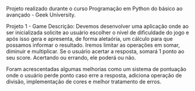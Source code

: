 Projeto realizado durante o curso Programação em Python do básico ao avançado - Geek University.


Projeto 1 - Game
Descrição:
Devemos desenvolver uma aplicação onde ao ser inicializada solicite ao usuário escolher o
nível de
dificuldade do jogo e após isso gera e apresenta, de forma aletaória, um cálculo para que
possamos
informar o resultado.
Iremos limitar as operações em somar, diminuir e multiplicar. Se o usuário acertar a resposta, somará 1 ponto ao seu score. Acertando ou errando, ele poderá ou não.

Foram acrescentadas algumas melhorias como um sistema de pontuação onde o usuário perde ponto caso erre a resposta, adiciona operação de divisão, implementação de cores e melhor tratamento de erros.